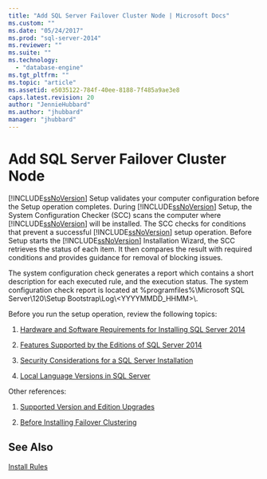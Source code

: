 ```yaml
---
title: "Add SQL Server Failover Cluster Node | Microsoft Docs"
ms.custom: ""
ms.date: "05/24/2017"
ms.prod: "sql-server-2014"
ms.reviewer: ""
ms.suite: ""
ms.technology: 
  - "database-engine"
ms.tgt_pltfrm: ""
ms.topic: "article"
ms.assetid: e5035122-784f-40ee-8188-7f485a9ae3e8
caps.latest.revision: 20
author: "JennieHubbard"
ms.author: "jhubbard"
manager: "jhubbard"
---
```

# Add SQL Server Failover Cluster Node
  [!INCLUDE[ssNoVersion](../../../includes/ssnoversion-md.md)] Setup validates your computer configuration before the Setup operation completes. During [!INCLUDE[ssNoVersion](../../../includes/ssnoversion-md.md)] Setup, the System Configuration Checker (SCC) scans the computer where [!INCLUDE[ssNoVersion](../../../includes/ssnoversion-md.md)] will be installed. The SCC checks for conditions that prevent a successful [!INCLUDE[ssNoVersion](../../../includes/ssnoversion-md.md)] setup operation. Before Setup starts the [!INCLUDE[ssNoVersion](../../../includes/ssnoversion-md.md)] Installation Wizard, the SCC retrieves the status of each item. It then compares the result with required conditions and provides guidance for removal of blocking issues.  
  
 The system configuration check generates a report which contains a short description for each executed rule, and the execution status. The system configuration check report is located at %programfiles%\Microsoft SQL Server\120\Setup Bootstrap\Log\\<YYYYMMDD_HHMM>\\.  
  
 Before you run the setup operation, review the following topics:  
  
1.  [Hardware and Software Requirements for Installing SQL Server 2014](../../../2014/sql-server/install/hardware-and-software-requirements-for-installing-sql-server-2014.md)  
  
2.  [Features Supported by the Editions of SQL Server 2014](../../../2014/getting-started/features-supported-by-the-editions-of-sql-server-2014.md)  
  
3.  [Security Considerations for a SQL Server Installation](../../../2014/sql-server/install/security-considerations-for-a-sql-server-installation.md)  
  
4.  [Local Language Versions in SQL Server](../../../2014/sql-server/install/local-language-versions-in-sql-server.md)  
  
 Other references:  
  
1.  [Supported Version and Edition Upgrades](../../../2014/sql-server/install/supported-version-and-edition-upgrades.md)  
  
2.  [Before Installing Failover Clustering](../../../2014/sql-server/install/before-installing-failover-clustering.md)  
  
## See Also  
 [Install Rules](../../../2014/sql-server/install/install-rules.md)  
  
  